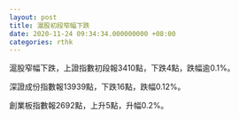 ```yaml
---
layout: post
title: 滬股初段窄幅下跌
date: 2020-11-24 09:34:34.000000000 +08:00
categories: rthk
---
```


滬股窄幅下跌，上證指數初段報3410點，下跌4點，跌幅逾0.1%。

深證成份指數報13939點，下跌16點，跌幅0.12%。

創業板指數報2692點，上升5點，升幅0.2%。
